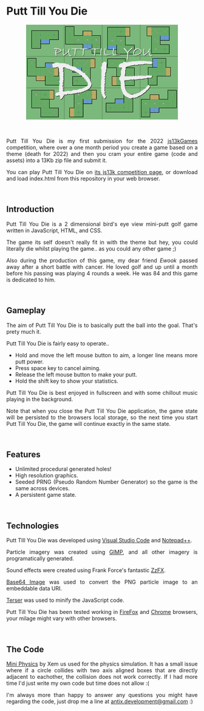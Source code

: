 <div align="justify">

# Putt Till You Die

<p align="center"><img src="https://github.com/Antix-Development/Putt-Till-You-Die/blob/master/img/400x250.png"></p>

<br>

Putt Till You Die is my first submission for the 2022 [js13kGames](https://js13kgames.com) competition, where over a one month period you create a game based on a theme (death for 2022) and then you cram your entire game (code and assets) into a 13Kb zip file and submit it.

You can play Putt Till You Die on [its js13k competition page](https://js13kgames.com/entries/), or download and load index.html from this repository in your web browser.

<br>

## Introduction

Putt Till You Die is a 2 dimensional bird's eye view mini-putt golf game written in JavaScript, HTML, and CSS.

The game its self doesn't really fit in with the theme but hey, you could literally die whilst playing the game.. as you could any other game ;)

Also during the production of this game, my dear friend *Ewook* passed away after a short battle with cancer. He loved golf and up until a month before his passing was playing 4 rounds a week. He was 84 and this game is dedicated to him.

<br>

## Gameplay

The aim of Putt Till You Die is to basically putt the ball into the goal. That's prety much it.

Putt Till You Die is fairly easy to operate..
- Hold and move the left mouse button to aim, a longer line means more putt power.
- Press space key to cancel aiming.
- Release the left mouse button to make your putt.
- Hold the shift key to show your statistics.

Putt Till You Die is best enjoyed in fullscreen and with some chillout music playing in the background.

Note that when you close the Putt Till You Die application, the game state will be persisted to the browsers local storage, so the next time you start Putt Till You Die, the game will continue exactly in the same state.

<br>

## Features

- Unlimited procedural generated holes!
- High resolution graphics.
- Seeded PRNG (Pseudo Random Number Generator) so the game is the same across devices.
- A persistent game state.

<br>

## Technologies

Putt TIll You Die was developed using [Visual Studio Code](https://code.visualstudio.com/) and [Notepad++](https://notepad-plus-plus.org/).

Particle imagery was created using [GIMP](https://gimp.org/), and all other imagery is programatically generated.

Sound effects were created using Frank Force's fantastic [ZzFX](https://killedbyapixel.github.io/ZzFX/).

[Base64 Image](https://www.base64-image.de) was used to convert the PNG particle image to an embeddable data URI.

[Terser](https://terser.org/) was used to minify the JavaScript code.

Putt Till You Die has been tested working in [FireFox](https://mozilla.org/firefox/) and [Chrome](https://google.com/chrome/)
 browsers, your milage might vary with other browsers.

<br>

## The Code

[Mini Physics](https://github.com/xem/mini2Dphysics) by Xem us used for the physics simulation. It has a small issue where if a circle collides with two axis aligned boxes that are directly adjacent to eachother, the collision does not work correctly. If I had more time I'd just write my own code but time does not allow :(

I'm always more than happy to answer any questions you might have regarding the code, just drop me a line at antix.development@gmail.com :)

</div>